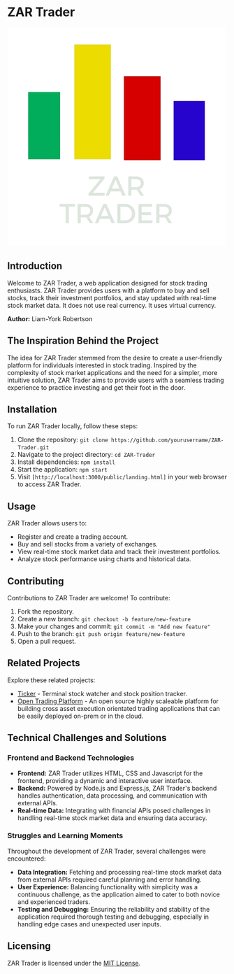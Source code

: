 # ZAR Trader
![ZAR Trader Logo](frontend/images/logo/zar_trader_logo_4.png)

## Introduction
Welcome to ZAR Trader, a web application designed for stock trading enthusiasts. ZAR Trader provides users with a platform to buy and sell stocks, track their investment portfolios, and stay updated with real-time stock market data. It does not use real currency. It uses virtual currency.

**Author:** Liam-York Robertson

## The Inspiration Behind the Project
The idea for ZAR Trader stemmed from the desire to create a user-friendly platform for individuals interested in stock trading. Inspired by the complexity of stock market applications and the need for a simpler, more intuitive solution, ZAR Trader aims to provide users with a seamless trading experience to practice investing and get their foot in the door.

## Installation
To run ZAR Trader locally, follow these steps:

1. Clone the repository: `git clone https://github.com/yourusername/ZAR-Trader.git`
2. Navigate to the project directory: `cd ZAR-Trader`
3. Install dependencies: `npm install`
4. Start the application: `npm start`
5. Visit `[http://localhost:3000/public/landing.html]` in your web browser to access ZAR Trader.

## Usage
ZAR Trader allows users to:

- Register and create a trading account.
- Buy and sell stocks from a variety of exchanges.
- View real-time stock market data and track their investment portfolios.
- Analyze stock performance using charts and historical data.

## Contributing
Contributions to ZAR Trader are welcome! To contribute:

1. Fork the repository.
2. Create a new branch: `git checkout -b feature/new-feature`
3. Make your changes and commit: `git commit -m "Add new feature"`
4. Push to the branch: `git push origin feature/new-feature`
5. Open a pull request.

## Related Projects
Explore these related projects:

- [Ticker](https://github.com/achannarasappa/ticker) - Terminal stock watcher and stock position tracker.
- [Open Trading Platform](https://github.com/ettec/open-trading-platform) - An open source highly scaleable platform for building cross asset execution orientated trading applications that can be easily deployed on-prem or in the cloud.

## Technical Challenges and Solutions
### Frontend and Backend Technologies
- **Frontend:** ZAR Trader utilizes HTML, CSS and Javascript for the frontend, providing a dynamic and interactive user interface.
- **Backend:** Powered by Node.js and Express.js, ZAR Trader's backend handles authentication, data processing, and communication with external APIs.
- **Real-time Data:** Integrating with financial APIs posed challenges in handling real-time stock market data and ensuring data accuracy.

### Struggles and Learning Moments
Throughout the development of ZAR Trader, several challenges were encountered:

- **Data Integration:** Fetching and processing real-time stock market data from external APIs required careful planning and error handling.
- **User Experience:** Balancing functionality with simplicity was a continuous challenge, as the application aimed to cater to both novice and experienced traders.
- **Testing and Debugging:** Ensuring the reliability and stability of the application required thorough testing and debugging, especially in handling edge cases and unexpected user inputs.

## Licensing
ZAR Trader is licensed under the [MIT License](LICENSE).
